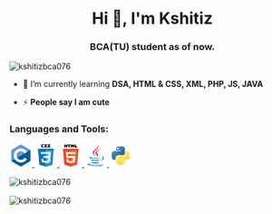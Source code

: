 <h1 align="center">Hi 👋, I'm Kshitiz</h1>
<h3 align="center">BCA(TU) student as of now.</h3>

<p align="left"> <img src="https://komarev.com/ghpvc/?username=kshitizbca076&label=Profile%20views&color=0e75b6&style=flat" alt="kshitizbca076" /> </p>

- 🌱 I’m currently learning **DSA, HTML & CSS, XML, PHP, JS, JAVA**

- ⚡ **People say I am cute**


<h3 align="left">Languages and Tools:</h3>
<p align="left"> <a href="https://www.cprogramming.com/" target="_blank"> <img src="https://raw.githubusercontent.com/devicons/devicon/master/icons/c/c-original.svg" alt="c" width="40" height="40"/> </a> <a href="https://www.w3schools.com/css/" target="_blank"> <img src="https://raw.githubusercontent.com/devicons/devicon/master/icons/css3/css3-original-wordmark.svg" alt="css3" width="40" height="40"/> </a> <a href="https://www.w3.org/html/" target="_blank"> <img src="https://raw.githubusercontent.com/devicons/devicon/master/icons/html5/html5-original-wordmark.svg" alt="html5" width="40" height="40"/> </a> <a href="https://www.java.com" target="_blank"> <img src="https://raw.githubusercontent.com/devicons/devicon/master/icons/java/java-original.svg" alt="java" width="40" height="40"/> </a> <a href="https://www.python.org" target="_blank"> <img src="https://raw.githubusercontent.com/devicons/devicon/master/icons/python/python-original.svg" alt="python" width="40" height="40"/> </a> </p>

<p><img align="center" src="https://github-readme-stats.vercel.app/api/top-langs?username=kshitizbca076&show_icons=true&locale=en&layout=compact" alt="kshitizbca076" /></p>

<p><img align="center" src="https://github-readme-streak-stats.herokuapp.com/?user=kshitizbca076&" alt="kshitizbca076" /></p>
